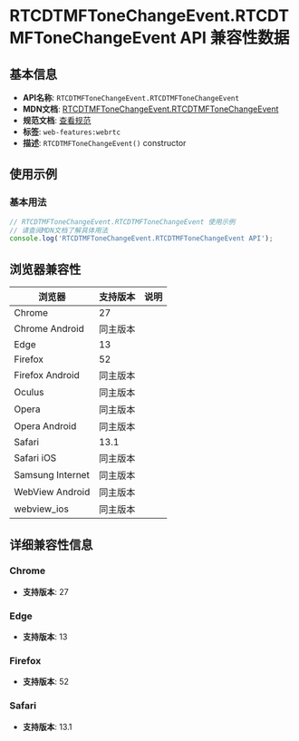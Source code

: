 # RTCDTMFToneChangeEvent.RTCDTMFToneChangeEvent API 兼容性数据

## 基本信息

- **API名称**: `RTCDTMFToneChangeEvent.RTCDTMFToneChangeEvent`
- **MDN文档**: [RTCDTMFToneChangeEvent.RTCDTMFToneChangeEvent](https://developer.mozilla.org/docs/Web/API/RTCDTMFToneChangeEvent/RTCDTMFToneChangeEvent)
- **规范文档**: [查看规范](https://w3c.github.io/webrtc-pc/#dom-rtcdtmftonechangeevent-constructor)
- **标签**: `web-features:webrtc`
- **描述**: `RTCDTMFToneChangeEvent()` constructor

## 使用示例

### 基本用法

```javascript
// RTCDTMFToneChangeEvent.RTCDTMFToneChangeEvent 使用示例
// 请查阅MDN文档了解具体用法
console.log('RTCDTMFToneChangeEvent.RTCDTMFToneChangeEvent API');
```

## 浏览器兼容性

| 浏览器 | 支持版本 | 说明 |
|--------|----------|------|
| Chrome | 27 |  |
| Chrome Android | 同主版本 |  |
| Edge | 13 |  |
| Firefox | 52 |  |
| Firefox Android | 同主版本 |  |
| Oculus | 同主版本 |  |
| Opera | 同主版本 |  |
| Opera Android | 同主版本 |  |
| Safari | 13.1 |  |
| Safari iOS | 同主版本 |  |
| Samsung Internet | 同主版本 |  |
| WebView Android | 同主版本 |  |
| webview_ios | 同主版本 |  |

## 详细兼容性信息

### Chrome

- **支持版本**: 27

### Edge

- **支持版本**: 13

### Firefox

- **支持版本**: 52

### Safari

- **支持版本**: 13.1

